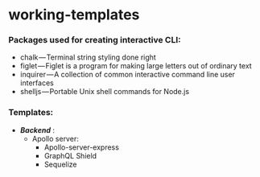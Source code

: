 # working-templates

### Packages used for creating interactive CLI:

- chalk — Terminal string styling done right
- figlet — Figlet is a program for making large letters out of ordinary text
- inquirer — A collection of common interactive command line user interfaces
- shelljs — Portable Unix shell commands for Node.js

### Templates:

- _**Backend**_ :
  - Apollo server:
    - Apollo-server-express
    - GraphQL Shield
    - Sequelize
